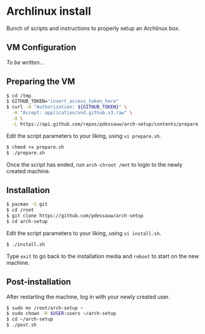# Archlinux install

Bunch of scripts and instructions to properly setup an Archlinux box.

## VM Configuration

*To be written...*

## Preparing the VM

```bash
$ cd /tmp
$ GITHUB_TOKEN="insert_access_token_here"
$ curl -H "Authorization: ${GITHUB_TOKEN}" \
  -H "Accept: application/vnd.github.v3.raw" \
  -O \
  -L https://api.github.com/repos/pdessauw/arch-setup/contents/prepare.sh
```

Edit the script parameters to your liking, using `vi prepare.sh`.

```bash
$ chmod +x prepare.sh
$ ./prepare.sh
```

Once the script has ended, run `arch-chroot /mnt` to login to the newly created machine.

## Installation

```bash
$ pacman -S git
$ cd /root
$ git clone https://github.com/pdessauw/arch-setup
$ cd arch-setup
```

Edit the script parameters to your liking, using `vi install.sh`.

```bash
$ ./install.sh
```

Type `exit` to go back to the installation media and `reboot` to start on the new machine.

## Post-installation

After restarting the machine, log in with your newly created user.

```bash
$ sudo mv /root/arch-setup ~
$ sudo chown -R $USER:users ~/arch-setup
$ cd ~/arch-setup
$ ./post.sh
```
